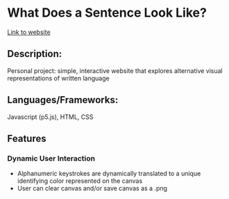 # What Does a Sentence Look Like?
[Link to website](https://rjacobsneal.github.io/what-does-a-sentence-look-like/)

## Description:
Personal project: simple, interactive website that explores alternative visual representations of written language 

## Languages/Frameworks:
Javascript (p5.js), HTML, CSS

## Features
### Dynamic User Interaction
- Alphanumeric keystrokes are dynamically translated to a unique identifying color represented on the canvas
- User can clear canvas and/or save canvas as a .png
